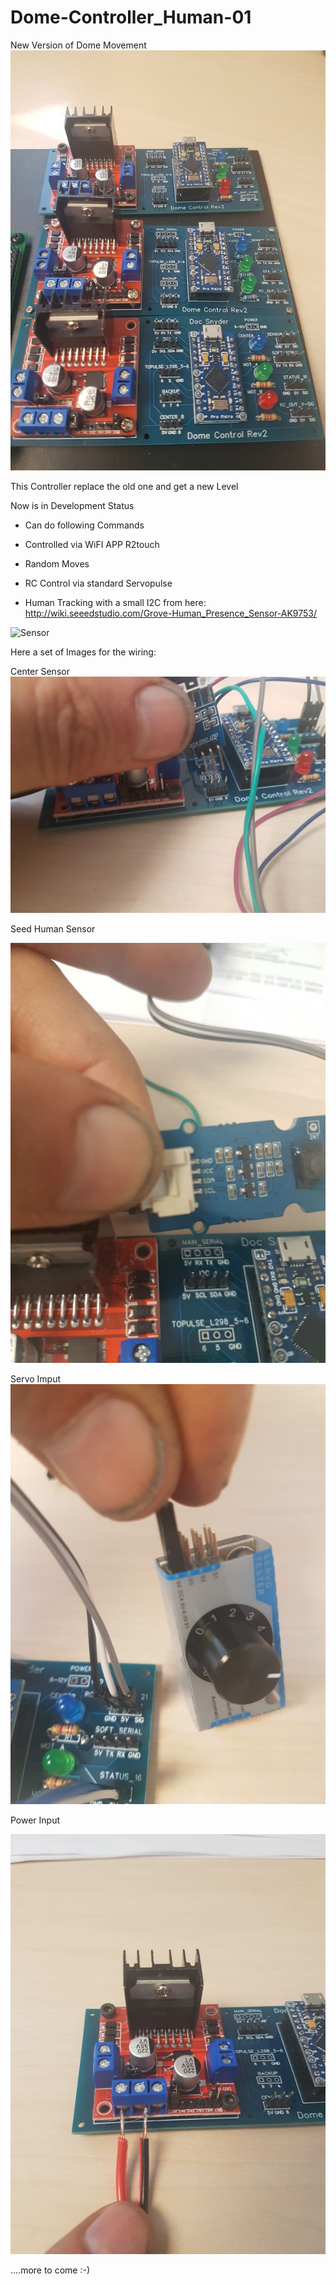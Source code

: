 # Dome-Controller_Human-01
New Version of Dome Movement
![Board](/images/board.jpg)

This Controller replace the old one and get a new Level

Now is in Development Status 

- Can do following Commands

- Controlled via WiFI APP R2touch
- Random Moves
- RC Control via standard Servopulse
- Human Tracking with a small I2C from here: http://wiki.seeedstudio.com/Grove-Human_Presence_Sensor-AK9753/

![Sensor](https://files.seeedstudio.com/wiki/Grove-Human_Presence_Sensor-AK9753/img/main.jpg)



Here a set of Images for the wiring:

Center Sensor
![Sensor](/images/Dome-Control001.jpg)


Seed Human Sensor



![Sensor](/images/Dome-Control002.jpg)

Servo Imput
![Sensor](/images/Dome-Control003.jpg)


Power Input

![Sensor](/images/Dome-Control004.jpg)




....more to come :-)
